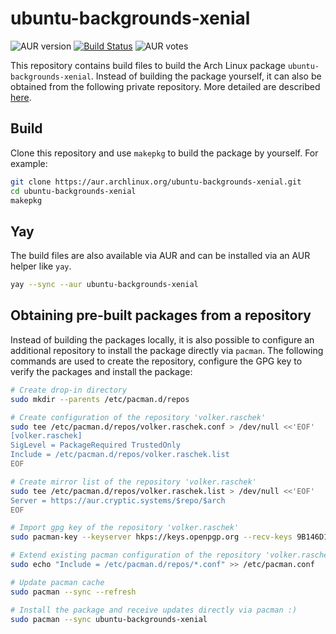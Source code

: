 # ubuntu-backgrounds-xenial

![AUR version](https://img.shields.io/aur/version/ubuntu-backgrounds-xenial?label=AUR)
[![Build Status](https://drone.cryptic.systems/api/badges/volker.raschek/ubuntu-backgrounds-xenial-pkg/status.svg)](https://drone.cryptic.systems/volker.raschek/ubuntu-backgrounds-xenial-pkg)
![AUR votes](https://img.shields.io/aur/votes/ubuntu-backgrounds-xenial)

This repository contains build files to build the Arch Linux package `ubuntu-backgrounds-xenial`. Instead of building the
package yourself, it can also be obtained from the following private repository. More detailed are described
[here](#obtaining-pre-built-packages-from-a-repository).

## Build

Clone this repository and use `makepkg` to build the package by yourself. For example:

```bash
git clone https://aur.archlinux.org/ubuntu-backgrounds-xenial.git
cd ubuntu-backgrounds-xenial
makepkg
```

## Yay

The build files are also available via AUR and can be installed via an AUR helper like `yay`.

```bash
yay --sync --aur ubuntu-backgrounds-xenial
```

## Obtaining pre-built packages from a repository

Instead of building the packages locally, it is also possible to configure an additional repository to install the
package directly via `pacman`. The following commands are used to create the repository, configure the GPG key to verify
the packages and install the package:

```bash
# Create drop-in directory
sudo mkdir --parents /etc/pacman.d/repos

# Create configuration of the repository 'volker.raschek'
sudo tee /etc/pacman.d/repos/volker.raschek.conf > /dev/null <<'EOF'
[volker.raschek]
SigLevel = PackageRequired TrustedOnly
Include = /etc/pacman.d/repos/volker.raschek.list
EOF

# Create mirror list of the repository 'volker.raschek'
sudo tee /etc/pacman.d/repos/volker.raschek.list > /dev/null <<'EOF'
Server = https://aur.cryptic.systems/$repo/$arch
EOF

# Import gpg key of the repository 'volker.raschek'
sudo pacman-key --keyserver hkps://keys.openpgp.org --recv-keys 9B146D11A9ED6CA7E279EB1A852BCC170D81A982

# Extend existing pacman configuration of the repository 'volker.raschek'
sudo echo "Include = /etc/pacman.d/repos/*.conf" >> /etc/pacman.conf

# Update pacman cache
sudo pacman --sync --refresh

# Install the package and receive updates directly via pacman :)
sudo pacman --sync ubuntu-backgrounds-xenial
```
